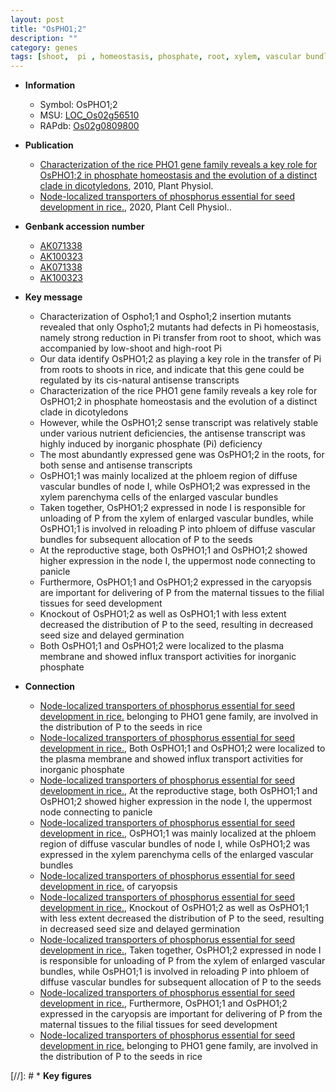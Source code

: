 ```yaml
---
layout: post
title: "OsPHO1;2"
description: ""
category: genes
tags: [shoot,  pi , homeostasis, phosphate, root, xylem, vascular bundle, panicle, development, seed, reproductive, phloem, seed size, plasma membrane, seed development, node, xylem parenchyma]
---
```


* **Information**  
    + Symbol: OsPHO1;2  
    + MSU: [LOC_Os02g56510](http://rice.plantbiology.msu.edu/cgi-bin/ORF_infopage.cgi?orf=LOC_Os02g56510)  
    + RAPdb: [Os02g0809800](http://rapdb.dna.affrc.go.jp/viewer/gbrowse_details/irgsp1?name=Os02g0809800)  

* **Publication**  
    + [Characterization of the rice PHO1 gene family reveals a key role for OsPHO1;2 in phosphate homeostasis and the evolution of a distinct clade in dicotyledons](http://www.ncbi.nlm.nih.gov/pubmed?term=Characterization+of+the+rice+PHO1+gene+family+reveals+a+key+role+for+OsPHO1;2+in+phosphate+homeostasis+and+the+evolution+of+a+distinct+clade+in+dicotyledons%5BTitle%5D), 2010, Plant Physiol.
    + [Node-localized transporters of phosphorus essential for seed development in rice.](http://www.ncbi.nlm.nih.gov/pubmed?term=Node-localized+transporters+of+phosphorus+essential+for+seed+development+in+rice.%5BTitle%5D), 2020, Plant Cell Physiol..

* **Genbank accession number**  
    + [AK071338](http://www.ncbi.nlm.nih.gov/nuccore/AK071338)
    + [AK100323](http://www.ncbi.nlm.nih.gov/nuccore/AK100323)
    + [AK071338](http://www.ncbi.nlm.nih.gov/nuccore/AK071338)
    + [AK100323](http://www.ncbi.nlm.nih.gov/nuccore/AK100323)

* **Key message**  
    + Characterization of Ospho1;1 and Ospho1;2 insertion mutants revealed that only Ospho1;2 mutants had defects in Pi homeostasis, namely strong reduction in Pi transfer from root to shoot, which was accompanied by low-shoot and high-root Pi
    + Our data identify OsPHO1;2 as playing a key role in the transfer of Pi from roots to shoots in rice, and indicate that this gene could be regulated by its cis-natural antisense transcripts
    + Characterization of the rice PHO1 gene family reveals a key role for OsPHO1;2 in phosphate homeostasis and the evolution of a distinct clade in dicotyledons
    + However, while the OsPHO1;2 sense transcript was relatively stable under various nutrient deficiencies, the antisense transcript was highly induced by inorganic phosphate (Pi) deficiency
    + The most abundantly expressed gene was OsPHO1;2 in the roots, for both sense and antisense transcripts
    + OsPHO1;1 was mainly localized at the phloem region of diffuse vascular bundles of node I, while OsPHO1;2 was expressed in the xylem parenchyma cells of the enlarged vascular bundles
    + Taken together, OsPHO1;2 expressed in node I is responsible for unloading of P from the xylem of enlarged vascular bundles, while OsPHO1;1 is involved in reloading P into phloem of diffuse vascular bundles for subsequent allocation of P to the seeds
    + At the reproductive stage, both OsPHO1;1 and OsPHO1;2 showed higher expression in the node I, the uppermost node connecting to panicle
    + Furthermore, OsPHO1;1 and OsPHO1;2 expressed in the caryopsis are important for delivering of P from the maternal tissues to the filial tissues for seed development
    + Knockout of OsPHO1;2 as well as OsPHO1;1 with less extent decreased the distribution of P to the seed, resulting in decreased seed size and delayed germination
    + Both OsPHO1;1 and OsPHO1;2 were localized to the plasma membrane and showed influx transport activities for inorganic phosphate

* **Connection**  
    + [Node-localized transporters of phosphorus essential for seed development in rice.](OsPHO1;1+and+OsPHO1;2) belonging to PHO1 gene family, are involved in the distribution of P to the seeds in rice
    + [Node-localized transporters of phosphorus essential for seed development in rice.](http://www.ncbi.nlm.nih.gov/pubmed?term=Node-localized+transporters+of+phosphorus+essential+for+seed+development+in+rice.%5BTitle%5D),  Both OsPHO1;1 and OsPHO1;2 were localized to the plasma membrane and showed influx transport activities for inorganic phosphate
    + [Node-localized transporters of phosphorus essential for seed development in rice.](http://www.ncbi.nlm.nih.gov/pubmed?term=Node-localized+transporters+of+phosphorus+essential+for+seed+development+in+rice.%5BTitle%5D),  At the reproductive stage, both OsPHO1;1 and OsPHO1;2 showed higher expression in the node I, the uppermost node connecting to panicle
    + [Node-localized transporters of phosphorus essential for seed development in rice.](http://www.ncbi.nlm.nih.gov/pubmed?term=Node-localized+transporters+of+phosphorus+essential+for+seed+development+in+rice.%5BTitle%5D),  OsPHO1;1 was mainly localized at the phloem region of diffuse vascular bundles of node I, while OsPHO1;2 was expressed in the xylem parenchyma cells of the enlarged vascular bundles
    + [Node-localized transporters of phosphorus essential for seed development in rice.](OsPHO1;2) of caryopsis
    + [Node-localized transporters of phosphorus essential for seed development in rice.](http://www.ncbi.nlm.nih.gov/pubmed?term=Node-localized+transporters+of+phosphorus+essential+for+seed+development+in+rice.%5BTitle%5D),  Knockout of OsPHO1;2 as well as OsPHO1;1 with less extent decreased the distribution of P to the seed, resulting in decreased seed size and delayed germination
    + [Node-localized transporters of phosphorus essential for seed development in rice.](http://www.ncbi.nlm.nih.gov/pubmed?term=Node-localized+transporters+of+phosphorus+essential+for+seed+development+in+rice.%5BTitle%5D),  Taken together, OsPHO1;2 expressed in node I is responsible for unloading of P from the xylem of enlarged vascular bundles, while OsPHO1;1 is involved in reloading P into phloem of diffuse vascular bundles for subsequent allocation of P to the seeds
    + [Node-localized transporters of phosphorus essential for seed development in rice.](http://www.ncbi.nlm.nih.gov/pubmed?term=Node-localized+transporters+of+phosphorus+essential+for+seed+development+in+rice.%5BTitle%5D),  Furthermore, OsPHO1;1 and OsPHO1;2 expressed in the caryopsis are important for delivering of P from the maternal tissues to the filial tissues for seed development
    + [Node-localized transporters of phosphorus essential for seed development in rice.](OsPHO1;1+and+OsPHO1;2) belonging to PHO1 gene family, are involved in the distribution of P to the seeds in rice

[//]: # * **Key figures**  


